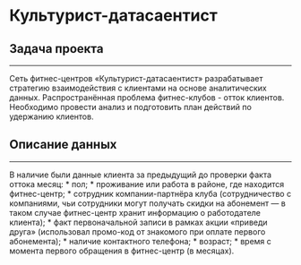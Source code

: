 # Культурист-датасаентист

## Задача проекта
---
Сеть фитнес-центров «Культурист-датасаентист» разрабатывает стратегию взаимодействия с клиентами на основе аналитических данных. Распространённая проблема фитнес-клубов - отток клиентов. Необходимо провести анализ и подготовить план действий по удержанию клиентов.

## Описание данных
---

В наличие были данные клиента за предыдущий до проверки факта оттока месяц:
    * пол;
    * проживание или работа в районе, где находится фитнес-центр;
    *  сотрудник компании-партнёра клуба (сотрудничество с компаниями, чьи сотрудники могут получать скидки на абонемент — в таком случае фитнес-центр хранит информацию о работодателе клиента);
    * факт первоначальной записи в рамках акции «приведи друга» (использовал промо-код от знакомого при оплате первого абонемента);
    * наличие контактного телефона;
    * возраст;
    * время с момента первого обращения в фитнес-центр (в месяцах).

